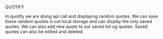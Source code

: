 QUOTIFY

In quotify we are doing api call and displaying random quotes. 
We can save these random quotes in out local storage and can display the only saved quotes.
We can also add new quote to our saved list og quotes.
Saved quotes can also be edited and deleted.
